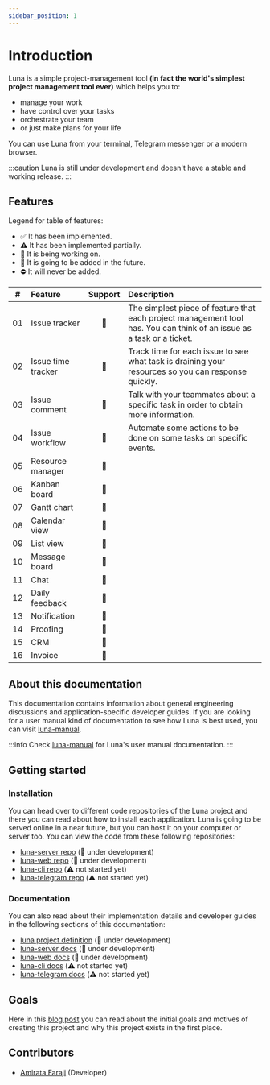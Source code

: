 ```yaml
---
sidebar_position: 1
---
```


# Introduction

Luna is a simple project-management tool __(in fact the world's simplest project management tool ever)__ which helps you to:

- manage your work
- have control over your tasks
- orchestrate your team
- or just make plans for your life

You can use Luna from your terminal, Telegram messenger or a modern browser.


:::caution
Luna is still under development and doesn't have a stable and working release.
:::

## Features
Legend for table of features:
- ✅ It has been implemented.
- ⚠️ It has been implemented partially.
- 🚧 It is being working on.
- 🔮 It is going to be added in the future.
- ⛔ It will never be added.

| #  | Feature            | Support | Description                                                                                                           |
|----|:-------------------|:-------:|:----------------------------------------------------------------------------------------------------------------------|
| 01 | Issue tracker      |   🚧    | The simplest piece of feature that each project management tool has. You can think of an issue as a task or a ticket. |
| 02 | Issue time tracker |   🔮    | Track time for each issue to see what task is draining your resources so you can response quickly.                    |
| 03 | Issue comment      |   🔮    | Talk with your teammates about a specific task in order to obtain more information.                                   |
| 04 | Issue workflow     |   🔮    | Automate some actions to be done on some tasks on specific events.                                                    |
| 05 | Resource manager   |   🔮    |
| 06 | Kanban board       |   🚧    |
| 07 | Gantt chart        |   🔮    |
| 08 | Calendar view      |   🔮    |
| 09 | List view          |   🔮    |
| 10 | Message board      |   🔮    |
| 11 | Chat               |   🔮    |
| 12 | Daily feedback     |   🔮    |
| 13 | Notification       |   🔮    |
| 14 | Proofing           |   🔮    |
| 15 | CRM                |   🔮    |
| 16 | Invoice            |   🔮    |


## About this documentation

This documentation contains information about general engineering discussions and application-specific developer guides. If you are looking for a user manual kind of documentation to see how Luna is best used, you can visit [luna-manual](https://github.com/basliq/luna-manual).

:::info
Check [luna-manual](https://github.com/basliq/luna-manual) for Luna's user manual documentation.
:::

## Getting started

### Installation

You can head over to different code repositories of the Luna project and there you can read about how to install each application. Luna is going to be served online in a near future, but you can host it on your computer or server too. You can view the code from these following repositories:

- [luna-server repo](#getting-started) (🚧 under development)
- [luna-web repo](#getting-started) (🚧 under development)
- [luna-cli repo](#getting-started) (⚠️ not started yet)
- [luna-telegram repo](#getting-started) (⚠️ not started yet)

### Documentation
You can also read about their implementation details and developer guides in the following sections of this documentation:

- [luna project definition](project-definition/definition.md) (🚧 under development)
- [luna-server docs](./luna-server/intro.md) (🚧 under development)
- [luna-web docs](./luna-web/intro.md) (🚧 under development)
- [luna-cli docs](#getting-started) (⚠️ not started yet)
- [luna-telegram docs](#getting-started) (⚠️ not started yet)

## Goals

Here in this [blog post](../blog/why-luna-was-created) you can read about the initial goals and motives of creating this project and why this project exists in the first place.

## Contributors

- [Amirata Faraji](https://github.com/atareversei) (Developer)
